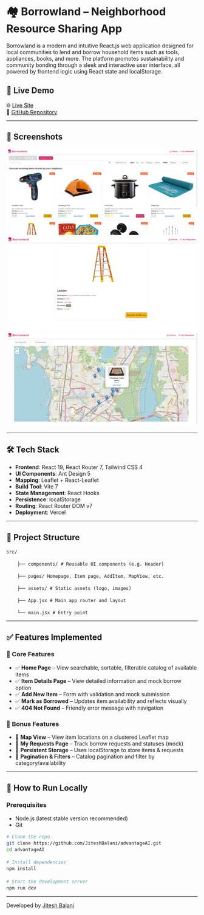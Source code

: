 # 🏘️ Borrowland – Neighborhood Resource Sharing App

Borrowland is a modern and intuitive React.js web application designed for local communities to lend and borrow household items such as tools, appliances, books, and more. The platform promotes sustainability and community bonding through a sleek and interactive user interface, all powered by frontend logic using React state and localStorage.

## 🚀 Live Demo

🌐 [Live Site](https://borrowland-gules.vercel.app)  
🔗 [GitHub Repository](https://github.com/JiteshBalani/advantageAI.git)

---

## 📸 Screenshots

> 
![Homepage](src/assets/image-4.png)
![Item page](src/assets/image-5.png)
![Map view](src/assets/image-6.png)

---

## 🛠️ Tech Stack

- **Frontend**: React 19, React Router 7, Tailwind CSS 4
- **UI Components**: Ant Design 5
- **Mapping**: Leaflet + React-Leaflet
- **Build Tool**: Vite 7
- **State Management**: React Hooks
- **Persistence**: localStorage
- **Routing**: React Router DOM v7
- **Deployment**: Vercel

---

## 📂 Project Structure

    src/

        ├── components/ # Reusable UI components (e.g. Header)

        ├── pages/ Homepage, Item page, AddItem, MapView, etc.

        ├── assets/ # Static assets (logo, images)

        ├── App.jsx # Main app router and layout

        └── main.jsx # Entry point

---

## ✅ Features Implemented

### 🔹 Core Features
- ✅ **Home Page** – View searchable, sortable, filterable catalog of available items
- ✅ **Item Details Page** – View detailed information and mock borrow option
- ✅ **Add New Item** – Form with validation and mock submission
- ✅ **Mark as Borrowed** – Updates item availability and reflects visually
- ✅ **404 Not Found** – Friendly error message with navigation

### 🔸 Bonus Features
- 🎯 **Map View** – View item locations on a clustered Leaflet map
- 🎯 **My Requests Page** – Track borrow requests and statuses (mock)
- 🎯 **Persistent Storage** – Uses localStorage to store items & requests
- 🎯 **Pagination & Filters** – Catalog pagination and filter by category/availability

---

## 🧪 How to Run Locally

### Prerequisites

- Node.js (latest stable version recommended)
- Git

```bash
# Clone the repo
git clone https://github.com/JiteshBalani/advantageAI.git
cd advantageAI

# Install dependencies
npm install

# Start the development server
npm run dev
```

---

Developed by [Jitesh Balani](https://github.com/JiteshBalani)